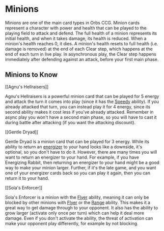 # Minions

Minions are one of the main card types in Orbs CCG. Minion cards represent a character with power and health that can be played to the playing field to attack and defend. The full health of a minion represents its initial health, and when it takes damage, its health is reduced. When a minion's health reaches 0, it dies. A minion's health resets to full health (i.e. damage is removed) at the end of each Clear step, which happens at the end of each turn in live play. In asynchronous play, the Clear step happens immediately after defending against an attack, before your first main phase.

## Minions to Know

[[Agnu's Hellraisers]]

Agnu's Hellraisers is a powerful minion card that can be played for 5 energy and attack the turn it comes into play (since it has the [Speedy](./glossary.md#speedy) ability). If you already attacked that turn, you can instead play it for 4 energy, since its second ability makes it cost less if you've already attacked. Remember in async play you won't have a second main phase, so you will have to cast it during battle after attacking (if you want the attacking discount).

[[Gentle Dryad]]

Gentle Dryad is a minion card that can be played for 3 energy. While its ability to return an [energizer](../basics/card_types.md#energizers) to your hand looks like a downside, it's optional, so you don't have to do it. However, there are many times you will want to return an energizer to your hand. For example, if you have Energizing Rabbit, then returning an energizer to your hand might be a good way to make your minion larger. Further, if it's the late game, and you want one of your energizer cards back so you can play it again, then you can return it to your hand.

[[Sola's Enforcer]]

Sola's Enforcer is a minion with the [Flyer](./glossary.md#flyer) ability, meaning it can only be blocked by other minions with [Flyer](./glossary.md#flyer) or the [Range](./glossary.md#range) ability. This makes it a great way to get damage through to your opponent. It also has the ability to grow larger (activate only once per turn) which can help it deal more damage. Even if you don't activate the ability, the threat of activation can make your opponent play differently, for example by not blocking.
